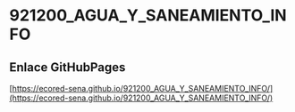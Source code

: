 # **921200_AGUA_Y_SANEAMIENTO_INFO**

## **Enlace GitHubPages**

[https://ecored-sena.github.io/921200_AGUA_Y_SANEAMIENTO_INFO/](https://ecored-sena.github.io/921200_AGUA_Y_SANEAMIENTO_INFO/)

#
